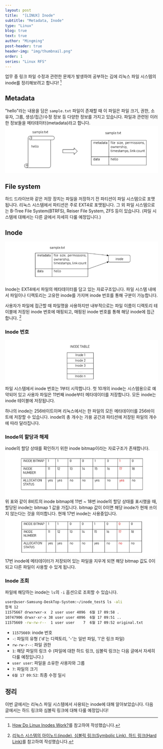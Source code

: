 ```yaml
---
layout: post
title:  "[LINUX] Inode"
subtitle: "Metadata, Inode"
type: "Linux"
blog: true
text: true
author: "Mingming"
post-header: true
header-img: "img/thumbnail.png"
order: 1
series: "Linux RFS"
---
```

업무 중 링크 파일 수정과 관련한 문제가 발생하여 공부하는 김에 리눅스 파일 시스템의 inode를 정리해보려고 합니다! [^1]

## Metadata
"hello"라는 내용을 담은 `sample.txt` 파일이 존재할 때 이 파일은 파일 크기, 권한, 소유자, 그룹, 생성/접근/수정 정보 등 다양한 정보를 가지고 있습니다. 파일과 관련된 이러한 정보들을 메타데이터(metadata)라고 합니다. 
![metadata](img/metadata.PNG)
## File system
하드 드라이브와 같은 저장 장치는 파일을 저장하기 전 파티션이 파일 시스템으로 포맷됩니다. 리눅스 시스템에서 파티션은 주로 EXT4로 포맷됩니다. 그 외 파일 시스템으로는 B-Tree File System(BTRFS), Reiser File System, ZFS 등이 있습니다. (파일 시스템에 대해서는 다른 글에서 자세히 다룰 예정입니다.)

## Inode
![inode](img/inode.PNG)
Inode는 EXT4에서 파일의 메타데이터를 담고 있는 자료구조입니다. 파일 시스템 내에서 파일이나 디렉토리는 고유한 inode를 가지며 inode 번호를 통해 구분이 가능합니다.

사용자가 파일에 접근할 때 파일명을 사용하지만 내부적으로는 파일 이름이 디렉토리 테이블에 저장된 inode 번호에 매핑되고, 매핑된 inode 번호를 통해 해당 inode에 접근합니다. [^2]

### Inode 번호
![Inode table](img/inode_table.PNG)
파일 시스템에서 inode 번호는 1부터 시작합니다. 첫 10개의 inode는 시스템용으로 예약되어 있고 사용자 파일은 11번째 inode부터 메타데이터를 저장합니다. 모든 inode는 inode 테이블에 저장됩니다.

하나의 inode는 256바이트이며 리눅스에서는 한 파일의 모든 메타데이터를 256바이트에 저장할 수 있습니다. inode의 총 개수는 가용 공간과 파티션에 저장된 파일의 개수에 따라 달라집니다.

### Inode의 할당과 해제
inode의 할당 상태를 확인하기 위한 inode bitmap이라는 자료구조가 존재합니다. 
![Inode bitmap](img/inode_table2.PNG)
위 표와 같이 8비트의 inode bitmap에 11번 ~ 18번 inode의 할당 상태를 표시했을 때, 할당된 inode는 bitmap 1 값을 가집니다. bitmap 값이 0이면 해당 inode가 현재 쓰이지 않는다는 것을 의미합니다. 현재 17번 inode는 사용중입니다.
![Inode bitmap table](img/inode_table3.PNG)
17번 inode에 메타데이터가 저장되어 있는 파일을 지우게 되면 해당 bitmap 값도 0이 되고 다른 파일이 사용할 수 있게 됩니다.

### Inode 조회
파일에 해당하는 inode는 `ls`의 `-i` 옵션으로 조회할 수 있습니다.
```bash
user@user-Samsung-DeskTop-System:~/inode_test$ ls -ali
합계 12
11575667 drwxrwxr-x  2 user user 4096  6월 17 09:58 .
10747906 drwxr-xr-x 38 user user 4096  6월 17 09:51 ..
11575669 -rw-rw-r--  1 user user    7  6월 17 09:52 original.txt
```
- `11575669`: inode 번호
- `-`: 파일의 유형 ('d'는 디렉토리, '-'는 일반 파일, 'l'은 링크 파일)
- `rw-rw-r--`: 파일 권한
- `1`: 해당 파일의 링크 수 (파일에 대한 하드 링크, 심볼릭 링크는 다음 글에서 자세히 다룰 예정입니다.)
- `user user`: 파일을 소유한 사용자와 그룹
- `7`: 파일의 크기
- `6월 17 09:52`: 최종 수정 일시

## 정리
이번 글에서는 리눅스 파일 시스템에서 사용되는 inode에 대해 알아보았습니다. 다음 글에서는 하드 링크와 심볼릭 링크에 대해 다룰 예정입니다!

[^1]: [How Do Linux Inodes Work?](https://www.maketecheasier.com/how-do-linux-inodes-work/)를 참고하여 작성했습니다.
[^2]: [리눅스 시스템의 아이노드(inode), 심볼릭 링크(Symbolic Link), 하드 링크(Hard Link)](https://koromoon.blogspot.com/2018/05/inode-symbolic-link-hard-link.html)를 참고하여 작성했습니다.